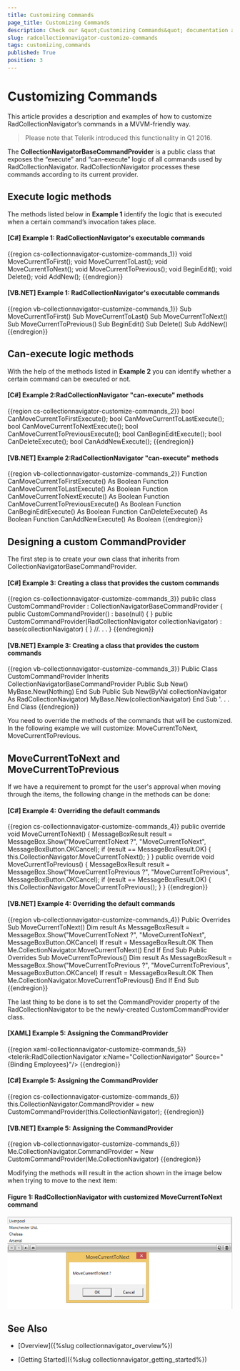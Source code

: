 ```yaml
---
title: Customizing Commands
page_title: Customizing Commands
description: Check our &quot;Customizing Commands&quot; documentation article for the RadCollectionNavigator WPF control.
slug: radcollectionnavigator-customize-commands
tags: customizing,commands
published: True
position: 3
---
```


# Customizing Commands

This article provides a description and examples of how to customize RadCollectionNavigator’s commands in a MVVM-friendly way.

>Please note that Telerik introduced this functionality in Q1 2016.

The __CollectionNavigatorBaseCommandProvider__ is a public class that exposes the “execute” and “can-execute” logic of all commands used by RadCollectionNavigator. RadCollectionNavigator processes these commands according to its current provider.

## Execute logic methods

The methods listed below in __Example 1__ identify the logic that is executed when a certain command’s invocation takes place.

#### __[C#] Example 1: RadCollectionNavigator's executable commands__

{{region cs-collectionnavigator-customize-commands_1}}
	void MoveCurrentToFirst();
	void MoveCurrentToLast();
	void MoveCurrentToNext();
	void MoveCurrentToPrevious();
	void BeginEdit();
	void Delete();
	void AddNew();
{{endregion}}

#### __[VB.NET] Example 1: RadCollectionNavigator's executable commands__

{{region vb-collectionnavigator-customize-commands_1}}
	Sub MoveCurrentToFirst()
	Sub MoveCurrentToLast()
	Sub MoveCurrentToNext()
	Sub MoveCurrentToPrevious()
	Sub BeginEdit()
	Sub Delete()
	Sub AddNew()
{{endregion}}
	
## Can-execute logic methods

With the help of the methods listed in __Example 2__ you can identify whether a certain command can be executed or not.

#### __[C#] Example 2:RadCollectionNavigator "can-execute" methods__ 

{{region cs-collectionnavigator-customize-commands_2}}
	bool CanMoveCurrentToFirstExecute();
	bool CanMoveCurrentToLastExecute();
	bool CanMoveCurrentToNextExecute();
	bool CanMoveCurrentToPreviousExecute();
	bool CanBeginEditExecute();
	bool CanDeleteExecute();
	bool CanAddNewExecute();
{{endregion}}

#### __[VB.NET] Example 2:RadCollectionNavigator "can-execute" methods__ 

{{region vb-collectionnavigator-customize-commands_2}}
	Function CanMoveCurrentToFirstExecute() As Boolean
	Function CanMoveCurrentToLastExecute() As Boolean
	Function CanMoveCurrentToNextExecute() As Boolean
	Function CanMoveCurrentToPreviousExecute() As Boolean
	Function CanBeginEditExecute() As Boolean
	Function CanDeleteExecute() As Boolean
	Function CanAddNewExecute() As Boolean
{{endregion}}

## Designing a custom CommandProvider

The first step is to create your own class that inherits from CollectionNavigatorBaseCommandProvider.

#### __[C#] Example 3: Creating a class that provides the custom commands__

{{region cs-collectionnavigator-customize-commands_3}}
	public class CustomCommandProvider : CollectionNavigatorBaseCommandProvider
	{
	    public CustomCommandProvider() : base(null)
	    {
	    }
	    public CustomCommandProvider(RadCollectionNavigator collectionNavigator)
	        : base(collectionNavigator)
	    {
	    }
	    //. . .
	}
{{endregion}}

#### __[VB.NET] Example 3: Creating a class that provides the custom commands__

{{region vb-collectionnavigator-customize-commands_3}}
	Public Class CustomCommandProvider
	    Inherits CollectionNavigatorBaseCommandProvider
	    Public Sub New()
	        MyBase.New(Nothing)
	    End Sub
	    Public Sub New(ByVal collectionNavigator As RadCollectionNavigator)
	        MyBase.New(collectionNavigator)
	    End Sub
	    '. . .
	End Class
{{endregion}}

You need to override the methods of the commands that will be customized. In the following example we will customize: MoveCurrentToNext, MoveCurrentToPrevious.

## MoveCurrentToNext and MoveCurrentToPrevious

If we have a requirement to prompt for the user's approval when moving through the items, the following change in the methods can be done:

#### __[C#] Example 4: Overriding the default commands__ 

{{region cs-collectionnavigator-customize-commands_4}}
	public override void MoveCurrentToNext()
	{
	    MessageBoxResult result = MessageBox.Show("MoveCurrentToNext ?", "MoveCurrentToNext", MessageBoxButton.OKCancel);
	    if (result == MessageBoxResult.OK)
	    {
	        this.CollectionNavigator.MoveCurrentToNext();
	    }
	}
	public override void MoveCurrentToPrevious()
	{
	    MessageBoxResult result = MessageBox.Show("MoveCurrentToPrevious ?", "MoveCurrentToPrevious", MessageBoxButton.OKCancel);
	    if (result == MessageBoxResult.OK)
	    {
	        this.CollectionNavigator.MoveCurrentToPrevious();
	    }
	}
{{endregion}}

#### __[VB.NET] Example 4: Overriding the default commands__ 

{{region vb-collectionnavigator-customize-commands_4}}
	Public Overrides Sub MoveCurrentToNext()
	    Dim result As MessageBoxResult = MessageBox.Show("MoveCurrentToNext ?", "MoveCurrentToNext", MessageBoxButton.OKCancel)
	    If result = MessageBoxResult.OK Then
	        Me.CollectionNavigator.MoveCurrentToNext()
	    End If
	End Sub
	Public Overrides Sub MoveCurrentToPrevious()
	    Dim result As MessageBoxResult = MessageBox.Show("MoveCurrentToPrevious ?", "MoveCurrentToPrevious", MessageBoxButton.OKCancel)
	    If result = MessageBoxResult.OK Then
	        Me.CollectionNavigator.MoveCurrentToPrevious()
	    End If
	End Sub
{{endregion}}

The last thing to be done is to set the CommandProvider property of the RadCollectionNavigator to be the newly-created CustomCommandProvider class.

#### __[XAML] Example 5: Assigning the CommandProvider__ 

{{region xaml-collectionnavigator-customize-commands_5}}
	<telerik:RadCollectionNavigator x:Name="CollectionNavigator"
	              			Source="{Binding Employees}"/>
{{endregion}}

#### __[C#] Example 5: Assigning the CommandProvider__ 

{{region cs-collectionnavigator-customize-commands_6}}
	this.CollectionNavigator.CommandProvider = new CustomCommandProvider(this.CollectionNavigator);
{{endregion}}

#### __[VB.NET] Example 5: Assigning the CommandProvider__ 

{{region vb-collectionnavigator-customize-commands_6}}
	Me.CollectionNavigator.CommandProvider = New CustomCommandProvider(Me.CollectionNavigator)
{{endregion}}

Modifying the methods will result in the action shown in the image below when trying to move to the next item:

#### __Figure 1: RadCollectionNavigator with customized MoveCurrentToNext command__

![RadCollectionNavigator with customized MoveCurrentToNext command](../images/collectionnavigator_03.png)

## See Also

* [Overview]({%slug collectionnavigator_overview%})

* [Getting Started]({%slug collectionnavigator_getting_started%})
